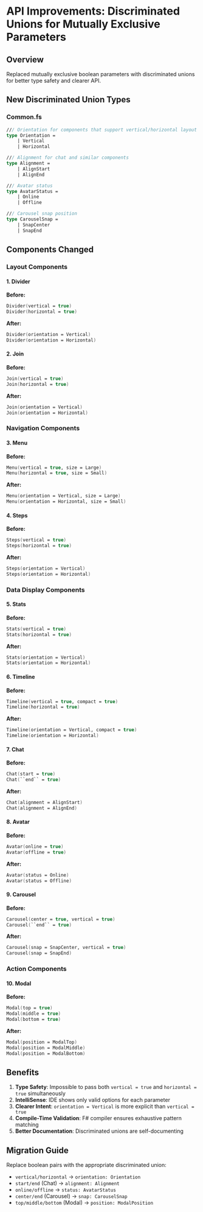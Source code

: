 # API Improvements: Discriminated Unions for Mutually Exclusive Parameters

## Overview
Replaced mutually exclusive boolean parameters with discriminated unions for better type safety and clearer API.

## New Discriminated Union Types

### Common.fs

```fsharp
/// Orientation for components that support vertical/horizontal layout
type Orientation =
    | Vertical
    | Horizontal

/// Alignment for chat and similar components  
type Alignment =
    | AlignStart
    | AlignEnd

/// Avatar status
type AvatarStatus =
    | Online
    | Offline

/// Carousel snap position
type CarouselSnap =
    | SnapCenter
    | SnapEnd
```

## Components Changed

### Layout Components

#### 1. Divider
**Before:**
```fsharp
Divider(vertical = true)
Divider(horizontal = true)
```

**After:**
```fsharp
Divider(orientation = Vertical)
Divider(orientation = Horizontal)
```

#### 2. Join
**Before:**
```fsharp
Join(vertical = true)
Join(horizontal = true)
```

**After:**
```fsharp
Join(orientation = Vertical)
Join(orientation = Horizontal)
```

### Navigation Components

#### 3. Menu
**Before:**
```fsharp
Menu(vertical = true, size = Large)
Menu(horizontal = true, size = Small)
```

**After:**
```fsharp
Menu(orientation = Vertical, size = Large)
Menu(orientation = Horizontal, size = Small)
```

#### 4. Steps
**Before:**
```fsharp
Steps(vertical = true)
Steps(horizontal = true)
```

**After:**
```fsharp
Steps(orientation = Vertical)
Steps(orientation = Horizontal)
```

### Data Display Components

#### 5. Stats
**Before:**
```fsharp
Stats(vertical = true)
Stats(horizontal = true)
```

**After:**
```fsharp
Stats(orientation = Vertical)
Stats(orientation = Horizontal)
```

#### 6. Timeline
**Before:**
```fsharp
Timeline(vertical = true, compact = true)
Timeline(horizontal = true)
```

**After:**
```fsharp
Timeline(orientation = Vertical, compact = true)
Timeline(orientation = Horizontal)
```

#### 7. Chat
**Before:**
```fsharp
Chat(start = true)
Chat(``end`` = true)
```

**After:**
```fsharp
Chat(alignment = AlignStart)
Chat(alignment = AlignEnd)
```

#### 8. Avatar
**Before:**
```fsharp
Avatar(online = true)
Avatar(offline = true)
```

**After:**
```fsharp
Avatar(status = Online)
Avatar(status = Offline)
```

#### 9. Carousel
**Before:**
```fsharp
Carousel(center = true, vertical = true)
Carousel(``end`` = true)
```

**After:**
```fsharp
Carousel(snap = SnapCenter, vertical = true)
Carousel(snap = SnapEnd)
```

### Action Components

#### 10. Modal
**Before:**
```fsharp
Modal(top = true)
Modal(middle = true)
Modal(bottom = true)
```

**After:**
```fsharp
Modal(position = ModalTop)
Modal(position = ModalMiddle)
Modal(position = ModalBottom)
```

## Benefits

1. **Type Safety**: Impossible to pass both `vertical = true` and `horizontal = true` simultaneously
2. **IntelliSense**: IDE shows only valid options for each parameter
3. **Clearer Intent**: `orientation = Vertical` is more explicit than `vertical = true`
4. **Compile-Time Validation**: F# compiler ensures exhaustive pattern matching
5. **Better Documentation**: Discriminated unions are self-documenting

## Migration Guide

Replace boolean pairs with the appropriate discriminated union:

- `vertical/horizontal` → `orientation: Orientation`
- `start/end` (Chat) → `alignment: Alignment`
- `online/offline` → `status: AvatarStatus`
- `center/end` (Carousel) → `snap: CarouselSnap`
- `top/middle/bottom` (Modal) → `position: ModalPosition`
